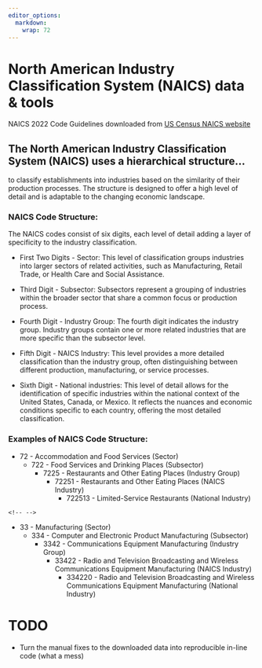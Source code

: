 ```yaml
---
editor_options: 
  markdown: 
    wrap: 72
---
```


# North American Industry Classification System (NAICS) data & tools

NAICS 2022 Code Guidelines downloaded from [US Census NAICS
website](https://www.census.gov/naics/?48967)

## The North American Industry Classification System (NAICS) uses a hierarchical structure...

to classify establishments into industries based on the similarity of
their production processes. The structure is designed to offer a high
level of detail and is adaptable to the changing economic landscape.

### NAICS Code Structure:

The NAICS codes consist of six digits, each level of detail adding a
layer of specificity to the industry classification.

-   First Two Digits - Sector: This level of classification groups
    industries into larger sectors of related activities, such as
    Manufacturing, Retail Trade, or Health Care and Social Assistance.

-   Third Digit - Subsector: Subsectors represent a grouping of
    industries within the broader sector that share a common focus or
    production process.

-   Fourth Digit - Industry Group: The fourth digit indicates the
    industry group. Industry groups contain one or more related
    industries that are more specific than the subsector level.

-   Fifth Digit - NAICS Industry: This level provides a more detailed
    classification than the industry group, often distinguishing between
    different production, manufacturing, or service processes.

-   Sixth Digit - National industries: This level of detail allows for
    the identification of specific industries within the national
    context of the United States, Canada, or Mexico. It reflects the
    nuances and economic conditions specific to each country, offering
    the most detailed classification.

### Examples of NAICS Code Structure:

-   72 - Accommodation and Food Services (Sector)
    -   722 - Food Services and Drinking Places (Subsector)
        -   7225 - Restaurants and Other Eating Places (Industry Group)
            -   72251 - Restaurants and Other Eating Places (NAICS
                Industry)
                -   722513 - Limited-Service Restaurants (National
                    Industry)

```{=html}
<!-- -->
```
-   33 - Manufacturing (Sector)
    -   334 - Computer and Electronic Product Manufacturing (Subsector)
        -   3342 - Communications Equipment Manufacturing (Industry
            Group)
            -   33422 - Radio and Television Broadcasting and Wireless
                Communications Equipment Manufacturing (NAICS Industry)
                -   334220 - Radio and Television Broadcasting and
                    Wireless Communications Equipment Manufacturing
                    (National Industry)

# TODO

-   Turn the manual fixes to the downloaded data into reproducible
    in-line code (what a mess)
